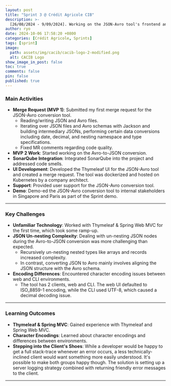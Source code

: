 ```yaml
---
layout: post
title: "Sprint 3 @ Crédit Agricole CIB"
description: >-
  [26/08/2024 - 9/09/2024]. Working on the JSON-Avro tool's frontend and backend.
author: ryo
date: 2024-10-06 17:58:20 +0800
categories: [Crédit Agricole, Sprints]
tags: [sprint]
image:
  path: assets/img/cacib/cacib-logo-2-modified.png
  alt: CACIB Logo
show_image_in_post: false
toc: true
comments: false
pin: false
published: true
---
```


### Main Activities

- **Merge Request (MVP 1)**: Submitted my first merge request for the JSON-Avro conversion tool.
  - Reading/writing JSON and Avro files.
  - Iterating over JSON files and Avro schemas with Jackson and building intermediary JSONs, performing certain data conversions including date, decimal, and nesting namespace and type specifications.
  - Fixed MR comments regarding code quality.
- **MVP 2 Work**: Started working on the Avro-to-JSON conversion.
- **SonarQube Integration**: Integrated SonarQube into the project and addressed code smells.
- **UI Development**: Developed the Thymeleaf UI for the JSON-Avro tool and created a merge request. The tool was dockerized and hosted on Kubernetes by a company architect.
- **Support**: Provided user support for the JSON-Avro conversion tool.
- **Demo**: Demo-ed the JSON-Avro conversion tool to internal stakeholders in Singapore and Paris as part of the Sprint demo.

---

### Key Challenges

- **Unfamiliar Technology**: Worked with Thymeleaf & Spring Web MVC for the first time, which took some ramp-up.
- **JSON Un-nesting Complexity**: Dealing with un-nesting JSON nodes during the Avro-to-JSON conversion was more challenging than expected.
  - Recursively un-nesting nested types like arrays and records increased complexity.
  - In contrast, converting JSON to Avro mainly involves aligning the JSON structure with the Avro schema.
- **Encoding Differences**: Encountered character encoding issues between web and CLI environments.
  - The tool has 2 clients, web and CLI. The web UI defaulted to ISO_8859-1 encoding, while the CLI used UTF-8, which caused a decimal decoding issue.

---

### Learning Outcomes

- **Thymeleaf & Spring MVC**: Gained experience with Thymeleaf and Spring Web MVC.
- **Character Encodings**: Learned about character encodings and differences between environments.
- **Stepping into the Client's Shoes**: While a developer would be happy to get a full stack-trace whenever an error occurs, a less technically-inclined client would want something more easily understood. It's possible to make both groups happy though. The solution is setting up a server logging strategy combined with returning friendly error messages to the client.

---
